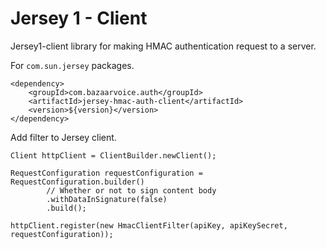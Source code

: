 # Jersey 1 - Client

Jersey1-client library for making HMAC authentication request to a server.

For `com.sun.jersey` packages.

```
<dependency>
    <groupId>com.bazaarvoice.auth</groupId>
    <artifactId>jersey-hmac-auth-client</artifactId>
    <version>${version}</version>
</dependency>
``` 

Add filter to Jersey client.

```
Client httpClient = ClientBuilder.newClient();

RequestConfiguration requestConfiguration = RequestConfiguration.builder()
        // Whether or not to sign content body
        .withDataInSignature(false)
        .build();

httpClient.register(new HmacClientFilter(apiKey, apiKeySecret, requestConfiguration));
```
